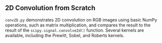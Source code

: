 ## 2D Convolution from Scratch

`conv2D.py` demonstrates 2D convolution on RGB images using basic NumPy operations, such as matrix multiplication, and compares the result to the result of the `scipy.signal.convolve2d()` function. Several kernels are available, including the Prewitt, Sobel, and Roberts kernels.
